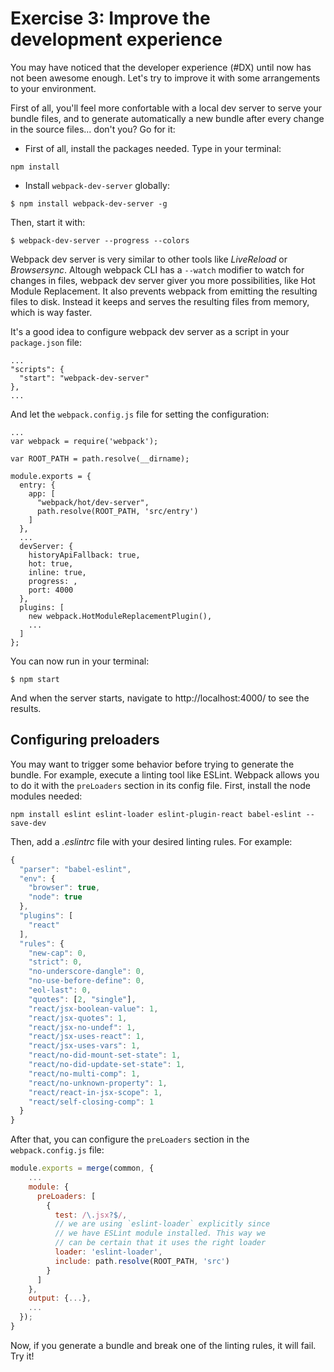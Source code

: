 # Exercise 3: Improve the development experience

You may have noticed that the developer experience (#DX) until now has not been awesome enough. Let's try to improve it with some arrangements to your environment. 

First of all, you'll feel more confortable with a local dev server to serve your bundle files, and to generate automatically a new bundle after every change in the source files... don't you? Go for it:
- First of all, install the packages needed. Type in your terminal:
```
npm install
```
- Install `webpack-dev-server` globally:
```
$ npm install webpack-dev-server -g
```
Then, start it with:
```
$ webpack-dev-server --progress --colors
```
Webpack dev server is very similar to other tools like *LiveReload* or *Browsersync*. Altough webpack CLI has a `--watch` modifier to watch for changes in files, webpack dev server giver you more possibilities, like Hot Module Replacement. It also prevents webpack from emitting the resulting files to disk. Instead it keeps and serves the resulting files from memory, which is way faster.

It's a good idea to configure webpack dev server as a script in your `package.json` file:

```
...
"scripts": {
  "start": "webpack-dev-server"
},
...
```

And let the `webpack.config.js` file for setting the configuration:
```
...
var webpack = require('webpack');

var ROOT_PATH = path.resolve(__dirname);

module.exports = {
  entry: {
    app: [
      "webpack/hot/dev-server",
      path.resolve(ROOT_PATH, 'src/entry')
    ]
  },
  ...
  devServer: {
    historyApiFallback: true,
    hot: true,
    inline: true,
    progress: ,
    port: 4000
  },
  plugins: [
    new webpack.HotModuleReplacementPlugin(),
    ...
  ]
};
```
You can now run in your terminal:
```
$ npm start
```
And when the server starts, navigate to http://localhost:4000/ to see the results.

## Configuring preloaders
You may want to trigger some behavior before trying to generate the bundle. For example, execute a linting tool like ESLint. Webpack allows you to do it with the `preLoaders` section in its config file. First, install the node modules needed:
```
npm install eslint eslint-loader eslint-plugin-react babel-eslint --save-dev
```
Then, add a *.eslintrc* file with your desired linting rules. For example:

```javascript
{
  "parser": "babel-eslint",
  "env": {
    "browser": true,
    "node": true
  },
  "plugins": [
    "react"
  ],
  "rules": {
    "new-cap": 0,
    "strict": 0,
    "no-underscore-dangle": 0,
    "no-use-before-define": 0,
    "eol-last": 0,
    "quotes": [2, "single"],
    "react/jsx-boolean-value": 1,
    "react/jsx-quotes": 1,
    "react/jsx-no-undef": 1,
    "react/jsx-uses-react": 1,
    "react/jsx-uses-vars": 1,
    "react/no-did-mount-set-state": 1,
    "react/no-did-update-set-state": 1,
    "react/no-multi-comp": 1,
    "react/no-unknown-property": 1,
    "react/react-in-jsx-scope": 1,
    "react/self-closing-comp": 1
  }
}

```
After that, you can configure the `preLoaders` section in the `webpack.config.js` file:
```javascript
module.exports = merge(common, {
    ...
    module: {
      preLoaders: [
        {
          test: /\.jsx?$/,
          // we are using `eslint-loader` explicitly since
          // we have ESLint module installed. This way we
          // can be certain that it uses the right loader
          loader: 'eslint-loader',
          include: path.resolve(ROOT_PATH, 'src')
        }
      ]
    },
    output: {...},
    ...
  });
}
```
Now, if you generate a bundle and break one of the linting rules, it will fail. Try it!
